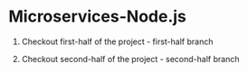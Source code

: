 # Microservices-Node.js

1. Checkout first-half of the project - first-half branch

2. Checkout second-half of the project - second-half branch
